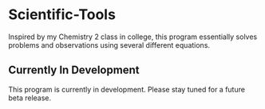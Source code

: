 # Scientific-Tools
Inspired by my Chemistry 2 class in college, this program essentially solves problems and observations using several different equations.

## Currently In Development
This program is currently in development. Please stay tuned for a future beta release.
